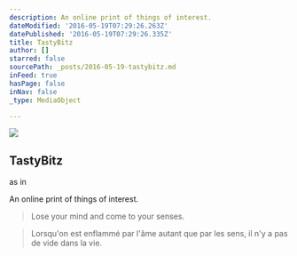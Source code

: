 ```yaml
---
description: An online print of things of interest.
dateModified: '2016-05-19T07:29:26.263Z'
datePublished: '2016-05-19T07:29:26.335Z'
title: TastyBitz
author: []
starred: false
sourcePath: _posts/2016-05-19-tastybitz.md
inFeed: true
hasPage: false
inNav: false
_type: MediaObject

---
```

<article style=""><img src="https://s3-us-west-2.amazonaws.com/the-grid-img/p/c867ac84b318c62a2b02074d2230d166fcc2c00b.jpg" /><h1>TastyBitz</h1><p>as in</p></article>

An online print of things of interest.

> Lose your mind and come to your senses.

> Lorsqu'on est enflammé par l'âme autant que par les sens, il n'y a pas de vide dans la vie.